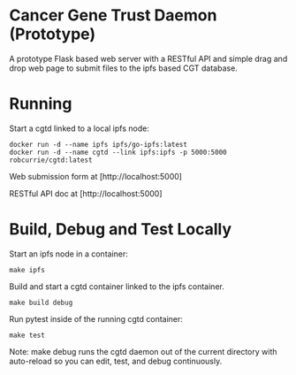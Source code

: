 # Cancer Gene Trust Daemon (Prototype)

A prototype Flask based web server with a RESTful API 
and simple drag and drop web page to submit files
to the ipfs based CGT database.

# Running

Start a cgtd linked to a local ipfs node:

	docker run -d --name ipfs ipfs/go-ipfs:latest
	docker run -d --name cgtd --link ipfs:ipfs -p 5000:5000 robcurrie/cgtd:latest

Web submission form at [http://localhost:5000]

RESTful API doc at [http://localhost:5000]

# Build, Debug and Test Locally

Start an ipfs node in a container:

    make ipfs

Build and start a cgtd container linked to the ipfs container.

    make build debug

Run pytest inside of the running cgtd container:

    make test

Note: make debug runs the cgtd daemon out of the current
directory with auto-reload so you can edit, test, and debug
continuously.
